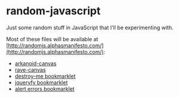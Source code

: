 random-javascript
=================

Just some random stuff in JavaScript that I'll be experimenting with.

Most of these files will be available at [http://randomjs.alphasmanifesto.com/](http://randomjs.alphasmanifesto.com/):

- [arkanoid-canvas](http://randomjs.alphasmanifesto.com/arkanoid-canvas/arkanoid.html)
- [rave-canvas](http://randomjs.alphasmanifesto.com/rave-canvas/playing.html)
- [destroy-me bookmarklet](https://github.com/AlphaGit/random-javascript/tree/master/destroy-me)
- [jqueryfy bookmarklet](https://github.com/AlphaGit/random-javascript/tree/master/jqueryfy)
- [alert errors bookmarklet](https://github.com/AlphaGit/random-javascript/tree/master/alert-errors)
